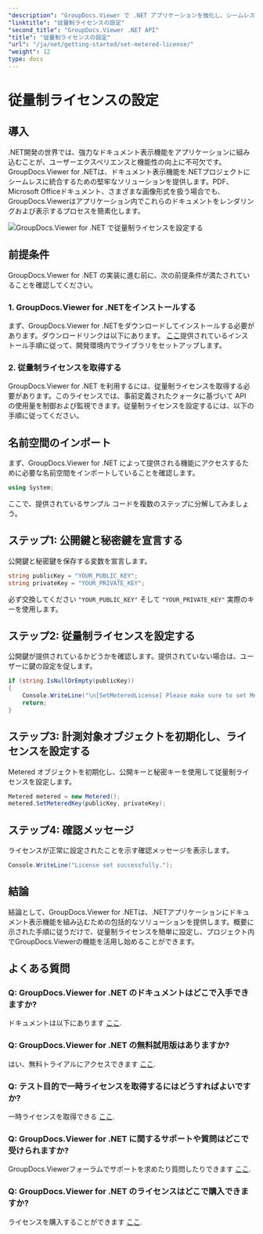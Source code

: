 ```yaml
---
"description": "GroupDocs.Viewer で .NET アプリケーションを強化し、シームレスなドキュメント表示を実現します。ドキュメントレンダリング機能をプロジェクトに簡単に統合できます。"
"linktitle": "従量制ライセンスの設定"
"second_title": "GroupDocs.Viewer .NET API"
"title": "従量制ライセンスの設定"
"url": "/ja/net/getting-started/set-metered-license/"
"weight": 12
type: docs
---
```

# 従量制ライセンスの設定

## 導入
.NET開発の世界では、強力なドキュメント表示機能をアプリケーションに組み込むことが、ユーザーエクスペリエンスと機能性の向上に不可欠です。GroupDocs.Viewer for .NETは、ドキュメント表示機能を.NETプロジェクトにシームレスに統合するための堅牢なソリューションを提供します。PDF、Microsoft Officeドキュメント、さまざまな画像形式を扱う場合でも、GroupDocs.Viewerはアプリケーション内でこれらのドキュメントをレンダリングおよび表示するプロセスを簡素化します。

![GroupDocs.Viewer for .NET で従量制ライセンスを設定する](/viewer/getting-started/set-metered-license.png)

## 前提条件
GroupDocs.Viewer for .NET の実装に進む前に、次の前提条件が満たされていることを確認してください。
### 1. GroupDocs.Viewer for .NETをインストールする
まず、GroupDocs.Viewer for .NETをダウンロードしてインストールする必要があります。ダウンロードリンクは以下にあります。 [ここ](https://releases.groupdocs.com/viewer/net/)提供されているインストール手順に従って、開発環境内でライブラリをセットアップします。
### 2. 従量制ライセンスを取得する
GroupDocs.Viewer for .NET を利用するには、従量制ライセンスを取得する必要があります。このライセンスでは、事前定義されたクォータに基づいて API の使用量を制御および監視できます。従量制ライセンスを設定するには、以下の手順に従ってください。

## 名前空間のインポート
まず、GroupDocs.Viewer for .NET によって提供される機能にアクセスするために必要な名前空間をインポートしていることを確認します。
```csharp
using System;
```

ここで、提供されているサンプル コードを複数のステップに分解してみましょう。
## ステップ1: 公開鍵と秘密鍵を宣言する
公開鍵と秘密鍵を保存する変数を宣言します。
```csharp
string publicKey = "YOUR_PUBLIC_KEY";
string privateKey = "YOUR_PRIVATE_KEY";
```
必ず交換してください `"YOUR_PUBLIC_KEY"` そして `"YOUR_PRIVATE_KEY"` 実際のキーを使用します。
## ステップ2: 従量制ライセンスを設定する
公開鍵が提供されているかどうかを確認します。提供されていない場合は、ユーザーに鍵の設定を促します。
```csharp
if (string.IsNullOrEmpty(publicKey))
{
    Console.WriteLine("\n[SetMeteredLicense] Please make sure to set Metered keys. Learn more at https://purchase.groupdocs.com/faqs/licensing/metered.");
    return;
}
```
## ステップ3: 計測対象オブジェクトを初期化し、ライセンスを設定する
Metered オブジェクトを初期化し、公開キーと秘密キーを使用して従量制ライセンスを設定します。
```csharp
Metered metered = new Metered();
metered.SetMeteredKey(publicKey, privateKey);
```
## ステップ4: 確認メッセージ
ライセンスが正常に設定されたことを示す確認メッセージを表示します。
```csharp
Console.WriteLine("License set successfully.");
```

## 結論
結論として、GroupDocs.Viewer for .NETは、.NETアプリケーションにドキュメント表示機能を組み込むための包括的なソリューションを提供します。概要に示された手順に従うだけで、従量制ライセンスを簡単に設定し、プロジェクト内でGroupDocs.Viewerの機能を活用し始めることができます。
## よくある質問
### Q: GroupDocs.Viewer for .NET のドキュメントはどこで入手できますか?
ドキュメントは以下にあります [ここ](https://tutorials。groupdocs.com/viewer/net/).
### Q: GroupDocs.Viewer for .NET の無料試用版はありますか?
はい、無料トライアルにアクセスできます [ここ](https://releases。groupdocs.com/).
### Q: テスト目的で一時ライセンスを取得するにはどうすればよいですか?
一時ライセンスを取得できる [ここ](https://purchase。groupdocs.com/temporary-license/).
### Q: GroupDocs.Viewer for .NET に関するサポートや質問はどこで受けられますか?
GroupDocs.Viewerフォーラムでサポートを求めたり質問したりできます [ここ](https://forum。groupdocs.com/c/viewer/9).
### Q: GroupDocs.Viewer for .NET のライセンスはどこで購入できますか?
ライセンスを購入することができます [ここ](https://purchase。groupdocs.com/buy).